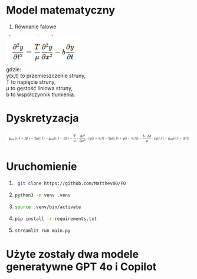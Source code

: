 # Model matematyczny 
1. Równanie falowe


![alt text](image.png)  
​
gdzie:  
y(x,t) to przemieszczenie struny,  
T to napięcie struny,  
μ to gęstość liniowa struny,  
b to współczynnik tłumienia.

# Dyskretyzacja

![alt text](image-2.png)

# Uruchomienie
1. ```sh
    git clone https://github.com/Matthev00/FO
    ```
2. 
    ```sh
    python3 -m venv .venv
    ```
3. 
    ``` sh
    source .venv/bin/activate
    ```
3. 
    ``` sh
    pip install -r requirements.txt
    ```
4. 
    ```sh 
    streamlit run main.py
    ```

# Użyte zostały dwa modele generatywne GPT 4o i Copilot